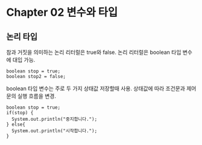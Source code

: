 # Chapter 02 변수와 타입
## 논리 타입
참과 거짓을 의미하는 논리 리터럴은 true와 false. 논리 리터럴은 boolean 타입 변수에 대입 가능.
```
boolean stop = true;
boolean stop2 = false;
```

boolean 타입 변수는 주로 두 가지 상태값 저장할때 사용. 상태값에 따라 조건문과 제어문의 실행 흐름을 변경.
```
boolean stop = true;
if(stop) {
  System.out.println("중지합니다.");
} else{
  System.out.println("시작합니다.");
}
```
